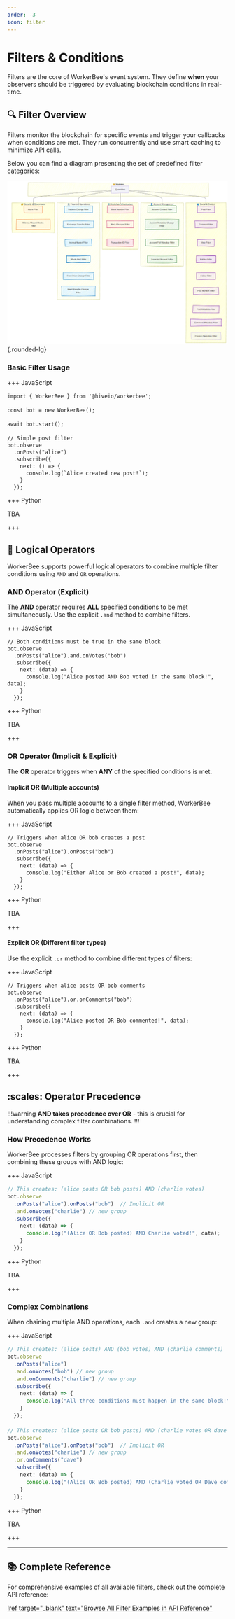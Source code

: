 ```yaml
---
order: -3
icon: filter
---
```


# Filters & Conditions

Filters are the core of WorkerBee's event system. They define **when** your observers should be triggered by evaluating blockchain conditions in real-time.

## :mag: Filter Overview

Filters monitor the blockchain for specific events and trigger your callbacks when conditions are met. They run concurrently and use smart caching to minimize API calls.

Below you can find a diagram presenting the set of predefined filter categories:

![WorkerBee filter categories](../../static/wb-categories.png){.rounded-lg}

### Basic Filter Usage

+++ JavaScript

```typescript:highlight="9"
import { WorkerBee } from '@hiveio/workerbee';

const bot = new WorkerBee();

await bot.start();

// Simple post filter
bot.observe
  .onPosts("alice")
  .subscribe({
    next: () => {
      console.log(`Alice created new post!`);
    }
  });
```

+++ Python

TBA

+++

## :link: Logical Operators

WorkerBee supports powerful logical operators to combine multiple filter conditions using `AND` and `OR` operations.

### AND Operator (Explicit)

The **AND** operator requires **ALL** specified conditions to be met simultaneously. Use the explicit `.and` method to combine filters.

+++ JavaScript

```typescript:highlight=3
// Both conditions must be true in the same block
bot.observe
  .onPosts("alice").and.onVotes("bob")
  .subscribe({
    next: (data) => {
      console.log("Alice posted AND Bob voted in the same block!", data);
    }
  });
```

+++ Python

TBA

+++

### OR Operator (Implicit & Explicit)

The **OR** operator triggers when **ANY** of the specified conditions is met.

#### Implicit OR (Multiple accounts)

When you pass multiple accounts to a single filter method, WorkerBee automatically applies OR logic between them:

+++ JavaScript

```typescript:highlight=3
// Triggers when alice OR bob creates a post
bot.observe
  .onPosts("alice").onPosts("bob")
  .subscribe({
    next: (data) => {
      console.log("Either Alice or Bob created a post!", data);
    }
  });
```

+++ Python

TBA

+++

#### Explicit OR (Different filter types)

Use the explicit `.or` method to combine different types of filters:

+++ JavaScript

```typescript:highlight=3
// Triggers when alice posts OR bob comments
bot.observe
  .onPosts("alice").or.onComments("bob")
  .subscribe({
    next: (data) => {
      console.log("Alice posted OR Bob commented!", data);
    }
  });
```

+++ Python

TBA

+++

## :scales: Operator Precedence

!!!warning
**AND takes precedence over OR** - this is crucial for understanding complex filter combinations.
!!!

### How Precedence Works

WorkerBee processes filters by grouping OR operations first, then combining these groups with AND logic:

+++ JavaScript

```typescript
// This creates: (alice posts OR bob posts) AND (charlie votes)
bot.observe
  .onPosts("alice").onPosts("bob")  // Implicit OR
  .and.onVotes("charlie") // new group
  .subscribe({
    next: (data) => {
      console.log("(Alice OR Bob posted) AND Charlie voted!", data);
    }
  });
```

+++ Python

TBA

+++

### Complex Combinations

When chaining multiple AND operations, each `.and` creates a new group:

+++ JavaScript

```typescript
// This creates: (alice posts) AND (bob votes) AND (charlie comments)
bot.observe
  .onPosts("alice")
  .and.onVotes("bob") // new group
  .and.onComments("charlie") // new group
  .subscribe({
    next: (data) => {
      console.log("All three conditions must happen in the same block!", data);
    }
  });

// This creates: (alice posts OR bob posts) AND (charlie votes OR dave comments)
bot.observe
  .onPosts("alice").onPosts("bob")  // Implicit OR
  .and.onVotes("charlie") // new group
  .or.onComments("dave")
  .subscribe({
    next: (data) => {
      console.log("(Alice OR Bob posted) AND (Charlie voted OR Dave commented)!", data);
    }
  });
```

+++ Python

TBA

+++

---

## :books: Complete Reference

For comprehensive examples of all available filters, check out the complete API reference:

[!ref target="_blank" text="Browse All Filter Examples in API Reference"](/interfaces/api-reference/#filters)
